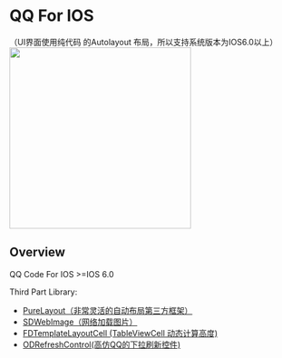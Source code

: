 # QQ For IOS
（UI界面使用纯代码 的Autolayout 布局，所以支持系统版本为IOS6.0以上）
<img src="https://github.com/weida-studio/QQ/blob/master/Sceenshots/screenShots.gif" width="320">

## Overview
QQ Code For IOS  >=IOS 6.0

Third Part Library:

- [PureLayout（非常灵活的自动布局第三方框架）](https://github.com/smileyborg/PureLayout)
- [SDWebImage（网络加载图片）](https://github.com/rs/SDWebImage)
- [FDTemplateLayoutCell (TableViewCell 动态计算高度)](https://github.com/forkingdog)
- [ODRefreshControl(高仿QQ的下拉刷新控件)](https://github.com/Sephiroth87/ODRefreshControl)




